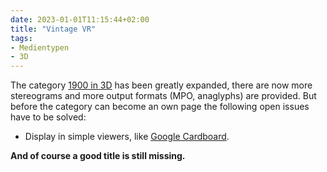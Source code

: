 ```yaml
---
date: 2023-01-01T11:15:44+02:00
title: "Vintage VR"
tags:
- Medientypen
- 3D
---
```


The category [1900 in 3D](/future/3d/) has been greatly expanded, there are now more stereograms and more output formats (MPO, anaglyphs) are provided. But before the category can become an own page the following open issues have to be solved:
* Display in simple viewers, like [Google Cardboard](https://de.wikipedia.org/wiki/Google_Cardboard).

**And of course a good title is still missing.**
